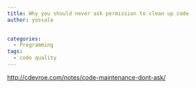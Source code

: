 ```yaml
---
title: Why you should never ask permission to clean up code
author: yossale

 
categories:
  - Programming
tags:
  - code quality
---
```

<http://cdevroe.com/notes/code-maintenance-dont-ask/>